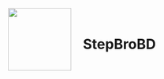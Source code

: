 <div align="center" style="display: flex; justify-content: center; align-items: center;">
  <img src="https://stepbrobd.com/imgs/stepbrobd.webp" style="width: 128px; height: 128px;"/>
  <div id="user-content-toc">
    <ul>
      <summary><h1 style="display: inline-block;">StepBroBD</h1></summary>
    </ul>
  </div>
</div>
